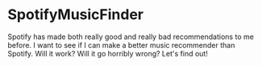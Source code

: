 # SpotifyMusicFinder

Spotify has made both really good and really bad 
recommendations to me before. I want to see if I can make
a better music recommender than Spotify. Will it work? Will
it go horribly wrong? Let's find out!